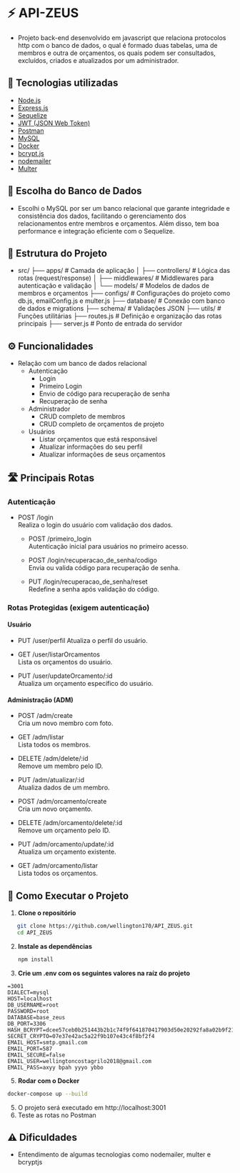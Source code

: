 # ⚡ API-ZEUS
- Projeto back-end desenvolvido em javascript que relaciona protocolos http com o banco de dados, o qual
é formado duas tabelas, uma de membros e outra de orçamentos, os quais podem ser consultados, excluídos,
criados e atualizados por um administrador.

## 🔎 Tecnologias utilizadas
- [Node.js](https://nodejs.org/)
- [Express.js](https://expressjs.com/)
- [Sequelize](https://sequelize.org/)
- [JWT (JSON Web Token)](https://jwt.io/)
- [Postman](https://www.postman.com/)
- [MySQL](https://www.mysql.com/)
- [Docker](https://www.docker.com/)
- [bcrypt.js](https://github.com/kelektiv/node.bcrypt.js/)
- [nodemailer](https://nodemailer.com/)
- [Multer](https://github.com/expressjs/multer)

## 🎲 Escolha do Banco de Dados
- Escolhi o MySQL por ser um banco relacional que garante integridade e consistência dos dados, facilitando o gerenciamento dos relacionamentos entre membros e orçamentos. Além disso, tem boa performance e integração eficiente com o Sequelize.

## 📁 Estrutura do Projeto
- src/
├── apps/                     # Camada de aplicação
│   ├── controllers/          # Lógica das rotas (request/response)
│   ├── middlewares/          # Middlewares para autenticação e validação
│   └── models/               # Modelos de dados de membros e orçamentos
├── configs/                  # Configurações do projeto como db.js, emailConfig.js e multer.js
├── database/                 # Conexão com banco de dados e migrations
├── schema/                   # Validações JSON
├── utils/                    # Funções utilitárias
├── routes.js                 # Definição e organização das rotas principais
├── server.js                 # Ponto de entrada do servidor

## ⚙️ Funcionalidades
- Relação com um banco de dados relacional
    - Autenticação
        - Login
        - Primeiro Login
        - Envio de código para recuperação de senha
        - Recuperação de senha
    - Administrador
        - CRUD completo de membros
        - CRUD completo de orçamentos de projeto
    - Usuários
        - Listar orçamentos que está responsável
        - Atualizar informações do seu perfil
        - Atualizar informações de seus orçamentos

## 🛣 Principais Rotas

### Autenticação
-   POST /login  
    Realiza o login do usuário com validação dos dados.

    - POST /primeiro_login  
    Autenticação inicial para usuários no primeiro acesso.

    - POST /login/recuperacao_de_senha/codigo  
    Envia ou valida código para recuperação de senha.

    - PUT /login/recuperacao_de_senha/reset  
    Redefine a senha após validação do código.


### Rotas Protegidas (exigem autenticação)

#### Usuário

- PUT /user/perfil 
  Atualiza o perfil do usuário.

- GET /user/listarOrcamentos  
  Lista os orçamentos do usuário.

- PUT /user/updateOrcamento/:id  
  Atualiza um orçamento específico do usuário.

#### Administração (ADM)

- POST /adm/create  
  Cria um novo membro com foto.

- GET /adm/listar  
  Lista todos os membros.

- DELETE /adm/delete/:id  
  Remove um membro pelo ID.

- PUT /adm/atualizar/:id  
  Atualiza dados de um membro.

- POST /adm/orcamento/create  
  Cria um novo orçamento.

- DELETE /adm/orcamento/delete/:id  
  Remove um orçamento pelo ID.

- PUT /adm/orcamento/update/:id  
  Atualiza um orçamento existente.

- GET /adm/orcamento/listar  
  Lista todos os orçamentos.

## 🚀 Como Executar o Projeto
1. **Clone o repositório**  
```bash
   git clone https://github.com/wellington170/API_ZEUS.git
   cd API_ZEUS
```
2. **Instale as dependências**
    ```bash
    npm install
    ```
3. **Crie um .env com os seguintes valores na raíz do projeto**
```
=3001
DIALECT=mysql
HOST=localhost
DB_USERNAME=root
PASSWORD=root
DATABASE=base_zeus
DB_PORT=3306
HASH_BCRYPT=dcee57ceb0b251443b2b1c74f9f641870417903d50e20292fa8a02b9f2160e5c
SECRET_CRYPTO=07e37e42ac5a22f9b107e43c4f8bf2f4
EMAIL_HOST=smtp.gmail.com
EMAIL_PORT=587
EMAIL_SECURE=false
EMAIL_USER=wellingtoncostagrilo2018@gmail.com
EMAIL_PASS=axyy bpah yyyo ybbo
```
5. **Rodar com o Docker**
```bash
docker-compose up --build
```
5. O projeto será executado em http://localhost:3001
6. Teste as rotas no Postman

## ⚠️ Dificuldades
- Entendimento de algumas tecnologias como nodemailer, multer e bcryptjs

